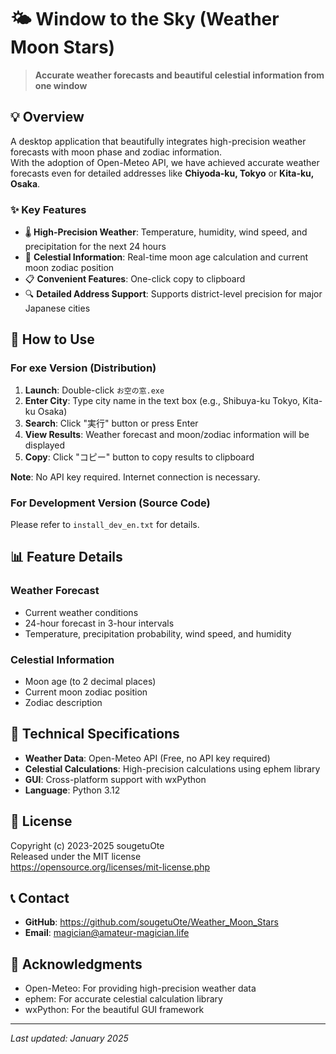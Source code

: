 # 🌤️ Window to the Sky (Weather Moon Stars)

> **Accurate weather forecasts and beautiful celestial information from one window**

## 💡 Overview

A desktop application that beautifully integrates high-precision weather forecasts with moon phase and zodiac information.  
With the adoption of Open-Meteo API, we have achieved accurate weather forecasts even for detailed addresses like **Chiyoda-ku, Tokyo** or **Kita-ku, Osaka**.

### ✨ Key Features

- 🌡️ **High-Precision Weather**: Temperature, humidity, wind speed, and precipitation for the next 24 hours
- 🌙 **Celestial Information**: Real-time moon age calculation and current moon zodiac position
- 📋 **Convenient Features**: One-click copy to clipboard
- 🔍 **Detailed Address Support**: Supports district-level precision for major Japanese cities

## 🚀 How to Use

### For exe Version (Distribution)

1. **Launch**: Double-click `お空の窓.exe`
2. **Enter City**: Type city name in the text box (e.g., Shibuya-ku Tokyo, Kita-ku Osaka)
3. **Search**: Click "実行" button or press Enter
4. **View Results**: Weather forecast and moon/zodiac information will be displayed
5. **Copy**: Click "コピー" button to copy results to clipboard

**Note**: No API key required. Internet connection is necessary.

### For Development Version (Source Code)

Please refer to `install_dev_en.txt` for details.

## 📊 Feature Details

### Weather Forecast
- Current weather conditions
- 24-hour forecast in 3-hour intervals
- Temperature, precipitation probability, wind speed, and humidity

### Celestial Information
- Moon age (to 2 decimal places)
- Current moon zodiac position
- Zodiac description

## 🔧 Technical Specifications

- **Weather Data**: Open-Meteo API (Free, no API key required)
- **Celestial Calculations**: High-precision calculations using ephem library
- **GUI**: Cross-platform support with wxPython
- **Language**: Python 3.12

## 📝 License

Copyright (c) 2023-2025 sougetuOte  
Released under the MIT license  
https://opensource.org/licenses/mit-license.php

## 📞 Contact

- **GitHub**: https://github.com/sougetuOte/Weather_Moon_Stars
- **Email**: magician@amateur-magician.life

## 🙏 Acknowledgments

- Open-Meteo: For providing high-precision weather data
- ephem: For accurate celestial calculation library
- wxPython: For the beautiful GUI framework

---
*Last updated: January 2025*